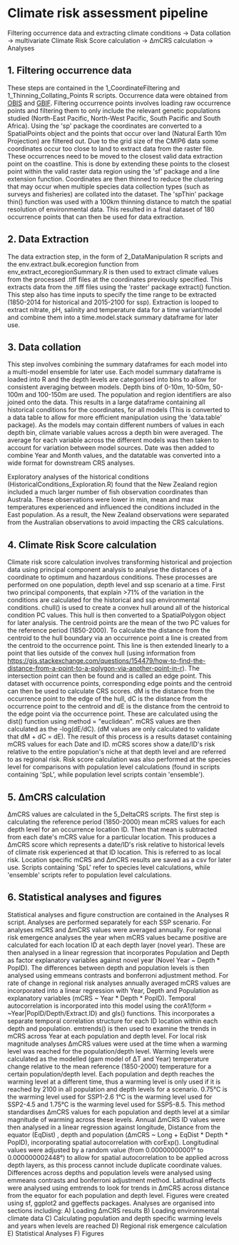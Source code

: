 # Climate risk assessment pipeline
Filtering occurrence data and extracting climate conditions -> Data collation -> multivariate Climate Risk Score calculation -> &Delta;mCRS calculation -> Analyses

## 1. Filtering occurrence data 
These steps are contained in the 1_CoordinateFiltering and 1_Thinning_Collating_Points R scripts. Occurrence data were obtained from [OBIS](https://obis.org/taxon/218436) and [GBIF](https://www.gbif.org/occurrence/search?q=Seriola%20lalandi). Filtering occurrence points involves loading raw occurrence points and filtering them to only include the relevant genetic populations studied (North-East Pacific, North-West Pacific, South Pacific and South Africa).  Using the 'sp' package the coordinates are converted to a SpatialPoints object and the points that occur over land (Natural Earth 10m Projection) are filtered out. Due to the grid size of the CMIP6 data some coordinates occur too close to land to extract data from the raster file. These occurrences need to be moved to the closest valid data extraction point on the coastline. This is done by extending these points to the closest point within the valid raster data region using the 'sf' package and a line extension function. Coordinates are then thinned to reduce the clustering that may occur when multiple species data collection types (such as surveys and fisheries) are collated into the dataset. The 'spThin' package thin() function was used with a 100km thinning distance to match the spatial resolution of environmental data. This resulted in a final dataset of 180 occurrence points that can then be used for data extraction.

## 2. Data Extraction
The data extraction step, in the form of 2_DataManipulation R scripts and the env.extract.bulk.ecoregion function from env_extract_ecoregionSummary.R is then used to extract climate values from the processed .tiff files at the coordinates previously specified. This extracts data from the .tiff files using the 'raster' package extract() function. This step also has time inputs to specify the time range to be extracted (1850-2014 for historical and 2015-2100 for ssp). Extraction is looped to extract nitrate, pH, salinity and temperature data for a time variant/model and combine them into a time.model.stack summary dataframe for later use.

## 3. Data collation
This step involves combining the summary dataframes for each model into a multi-model ensemble for later use. Each model summary dataframe is loaded into R and the depth levels are categorised into bins to allow for consistent averaging between models. Depth bins of 0-10m, 10-50m, 50-100m and 100-150m are used. The population and region identifiers are also joined onto the data. This results in a large dataframe containing all historical conditions for the coordinates, for all models (This is converted to a data table to allow for more efficient manipulation using the 'data.table' package). As the models may contain different numbers of values in each depth bin, climate variable values across a depth bin were averaged. The average for each variable across the different models was then taken to account for variation between model sources. Date was then added to combine Year and Month values, and the datatable was converted into a wide format for downstream CRS analyses.

Exploratory analyses of the historical conditions (HistoricalConditions_Exploration.R) found that the New Zealand region included a much larger number of fish observation coordinates than Australa. These observations were lower in min, mean and max temperatures experienced and influenced the conditions included in the East population. As a result, the New Zealand observations were separated from the Australian observations to avoid impacting the CRS calculations. 

## 4. Climate Risk Score calculation
Climate risk score calculation involves transforming historical and projection data using principal component analysis to analyse the distances of a coordinate to optimum and hazardous conditions. These processes are performed on one population, depth level and ssp scenario at a time. First two principal components, that explain >71% of the variation in the conditions are calculated for the historical and ssp environmental conditions. chull() is used to create a convex hull around all of the historical condition PC values. This hull is then converted to a SpatialPolygon object for later analysis. The centroid points are the mean of the two PC values for the reference period (1850-2000). To calculate the distance from the centroid to the hull boundary via an occurrence point a line is created from the centroid to the occurrence point. This line is then extended linearly to a point that lies outside of the convex hull (using information from  https://gis.stackexchange.com/questions/154479/how-to-find-the-distance-from-a-point-to-a-polygon-via-another-point-in-r). The intersection point can then be found and is called an edge point. This dataset with occurrence points, corresponding edge points and the centroid can then be used to calculate CRS scores. dM is the distance from the occurrence point to the edge of the hull, dC is the distance from the occurrence point to the centroid and dE is the distance from the centroid to the edge point via the occurrence point. These are calculated using the dist() function using method = "euclidean". mCRS values are then calculated as the -log(dE/dC). (dM values are only calculated to validate that dM + dC = dE). The result of this process is a results dataset containing mCRS values for each Date and ID. mCRS scores show a date/ID's risk relative to the entire population's niche at that depth level and are referred to as regional risk.
Risk score calculation was also performed at the species level for comparisons with population level calculations (found in scripts containing 'SpL', while population level scripts contain 'ensemble').

## 5. &Delta;mCRS  calculation
&Delta;mCRS  values are calculated in the 5_DeltaCRS scripts. The first step is calculating the reference period (1850-2000) mean mCRS values for each depth level for an occurrence location ID. Then that mean is subtracted from each date's mCRS value for a particular location. This produces a &Delta;mCRS score which represents a date/ID's risk relative to historical levels of climate risk experienced at that ID location. This is referred to as local risk. Location specific mCRS and &Delta;mCRS results are saved as a csv for later use. Scripts containing 'SpL' refer to species level calculations, while 'ensemble' scripts refer to population level calculations. 

## 6. Statistical analyses and figures
Statistical analyses and figure construction are contained in the Analyses R script. Analyses are performed separately for each SSP scenario. For analyses mCRS and &Delta;mCRS values were averaged annually. For regional risk emergence analyses the year when mCRS values became positive are calculated for each location ID at each depth layer (novel year). These are then analysed in a linear regression that incorporates Population and Depth as factor explanatory variables against novel year (Novel Year ~ Depth * PopID). The differences between depth and population levels is then analysed using emmeans contrasts and bonferroni adjustment method. For rate of change in regional risk analyses annually averaged mCRS values are incorporated into a linear regression with Year, Depth and Population as explanatory variables (mCRS ~ Year * Depth * PopID). Temporal autocorrelation is incorporated into this model using the corA1(form = ~Year|PopID/Depth/Extract.ID) and gls() functions. This incorporates a separate temporal correlation structure for each ID location within each depth and population. emtrends() is then used to examine the trends in mCRS across Year at each population and depth level. 
For local risk magnitude analyses &Delta;mCRS values were used at the time when a warming level was reached for the population/depth level. Warming levels were calculated as the modelled (gam model of &Delta;T and Year) temperature change relative to the mean reference (1850-2000) temperature for a certain population/depth level. Each population and depth reaches the warming level at a different time, thus a warming level is only used if it is reached by 2100 in all population and depth levels for a scenario. 0.75&deg;C is the warming level used for SSP1-2.6 1&deg;C is the warming level used for SSP2-4.5 and 1.75&deg;C is the warming level used for SSP5-8.5. This method standardises &Delta;mCRS values for each population and depth level at a similar magnitude of warming across these levels. Annual &Delta;mCRS ID values were then analysed in a linear regression against longitude, Distance from the equator (EqDist) , depth and population (&Delta;mCRS ~ Long + EqDist * Depth * PopID), incorporating spatial autocorrelation with corExp(). Longitudinal values were adjusted by a random value (from 0.00000000001&deg; to 0.000000002448&deg;) to allow for spatial autocorrelation to be applied across depth layers, as this process cannot include duplicate coordinate values. Differences across depths and population levels were analysed using emmeans contrasts and bonferroni adjustment method. Latitudinal effects were analysed using emtrends to look for trends in &Delta;mCRS across distance from the equator for each population and depth level. 
Figures were created using sf, ggplot2 and ggeffects packages. 
Analyses are organised into sections including:
A) Loading &Delta;mCRS results
B) Loading environmental climate data
C) Calculating population and depth specific warming levels and years when levels are reached
D) Regional risk emergence calculation
E) Statistical Analyses
F) Figures

